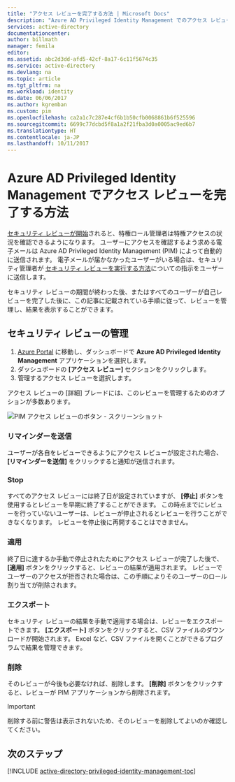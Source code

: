 ```yaml
---
title: "アクセス レビューを完了する方法 | Microsoft Docs"
description: "Azure AD Privileged Identity Management でのアクセス レビューの開始後に、レビューを完了して結果を確認する方法について説明します"
services: active-directory
documentationcenter: 
author: billmath
manager: femila
editor: 
ms.assetid: abc2d3dd-afd5-42cf-8a17-6c11f5674c35
ms.service: active-directory
ms.devlang: na
ms.topic: article
ms.tgt_pltfrm: na
ms.workload: identity
ms.date: 06/06/2017
ms.author: kgremban
ms.custom: pim
ms.openlocfilehash: ca2a1c7c287e4cf6b1b50cfb0068861b6f525596
ms.sourcegitcommit: 6699c77dcbd5f8a1a2f21fba3d0a0005ac9ed6b7
ms.translationtype: HT
ms.contentlocale: ja-JP
ms.lasthandoff: 10/11/2017
---
```

# <a name="how-to-complete-an-access-review-in-azure-ad-privileged-identity-management"></a>Azure AD Privileged Identity Management でアクセス レビューを完了する方法
[セキュリティ レビューが開始](active-directory-privileged-identity-management-how-to-start-security-review.md)されると、特権ロール管理者は特権アクセスの状況を確認できるようになります。 ユーザーにアクセスを確認するよう求める電子メールは Azure AD Privileged Identity Management (PIM) によって自動的に送信されます。 電子メールが届かなかったユーザーがいる場合は、セキュリティ管理者が [セキュリティ レビューを実行する方法](active-directory-privileged-identity-management-how-to-perform-security-review.md)についての指示をユーザーに送信します。

セキュリティ レビューの期間が終わった後、またはすべてのユーザーが自己レビューを完了した後に、この記事に記載されている手順に従って、レビューを管理し、結果を表示することができます。

## <a name="manage-security-reviews"></a>セキュリティ レビューの管理
1. [Azure Portal](https://portal.azure.com/) に移動し、ダッシュボードで **Azure AD Privileged Identity Management** アプリケーションを選択します。
2. ダッシュボードの **[アクセス レビュー]** セクションをクリックします。
3. 管理するアクセス レビューを選択します。

アクセス レビューの [詳細] ブレードには、このレビューを管理するためのオプションが多数あります。

![PIM アクセス レビューのボタン - スクリーンショット][1]

### <a name="remind"></a>リマインダーを送信
ユーザーが各自をレビューできるようにアクセス レビューが設定された場合、 **[リマインダーを送信]** をクリックすると通知が送信されます。 

### <a name="stop"></a>Stop
すべてのアクセス レビューには終了日が設定されていますが、 **[停止]** ボタンを使用するとレビューを早期に終了することができます。 この時点までにレビューを行っていないユーザーは、レビューが停止されるとレビューを行うことができなくなります。 レビューを停止後に再開することはできません。

### <a name="apply"></a>適用
終了日に達するか手動で停止されたためにアクセス レビューが完了した後で、 **[適用]** ボタンをクリックすると、レビューの結果が適用されます。 レビューでユーザーのアクセスが拒否された場合は、この手順によりそのユーザーのロール割り当てが削除されます。  

### <a name="export"></a>エクスポート
セキュリティ レビューの結果を手動で適用する場合は、レビューをエクスポートできます。 **[エクスポート]** ボタンをクリックすると、CSV ファイルのダウンロードが開始されます。 Excel など、CSV ファイルを開くことができるプログラムで結果を管理できます。

### <a name="delete"></a>削除
そのレビューが今後も必要なければ、削除します。 **[削除]** ボタンをクリックすると、レビューが PIM アプリケーションから削除されます。

> [!IMPORTANT]
> 削除する前に警告は表示されないため、そのレビューを削除してよいのか確認してください。 

## <a name="next-steps"></a>次のステップ
[!INCLUDE [active-directory-privileged-identity-management-toc](../../includes/active-directory-privileged-identity-management-toc.md)]

<!--Image references-->

[1]: ./media/active-directory-privileged-identity-management-how-to-complete-review/PIM_review_buttons.png

